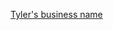 <!-- TITLE: Business -->
<!-- SUBTITLE: Business Ideas -->

[Tyler's business name](/home/business/tylers-name)
